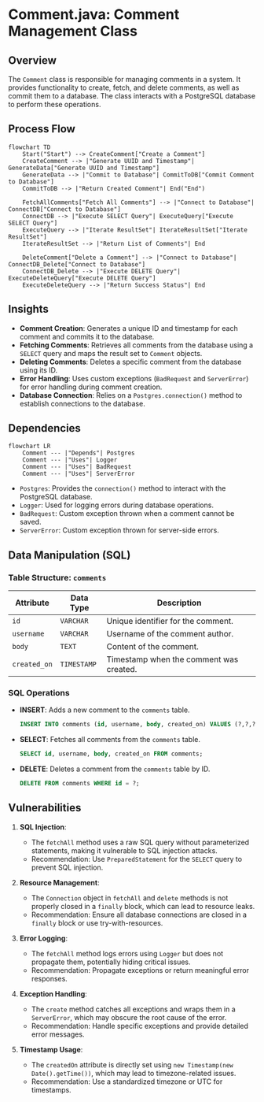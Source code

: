 # Comment.java: Comment Management Class

## Overview
The `Comment` class is responsible for managing comments in a system. It provides functionality to create, fetch, and delete comments, as well as commit them to a database. The class interacts with a PostgreSQL database to perform these operations.

## Process Flow
```mermaid
flowchart TD
    Start("Start") --> CreateComment["Create a Comment"]
    CreateComment --> |"Generate UUID and Timestamp"| GenerateData["Generate UUID and Timestamp"]
    GenerateData --> |"Commit to Database"| CommitToDB["Commit Comment to Database"]
    CommitToDB --> |"Return Created Comment"| End("End")

    FetchAllComments["Fetch All Comments"] --> |"Connect to Database"| ConnectDB["Connect to Database"]
    ConnectDB --> |"Execute SELECT Query"| ExecuteQuery["Execute SELECT Query"]
    ExecuteQuery --> |"Iterate ResultSet"| IterateResultSet["Iterate ResultSet"]
    IterateResultSet --> |"Return List of Comments"| End

    DeleteComment["Delete a Comment"] --> |"Connect to Database"| ConnectDB_Delete["Connect to Database"]
    ConnectDB_Delete --> |"Execute DELETE Query"| ExecuteDeleteQuery["Execute DELETE Query"]
    ExecuteDeleteQuery --> |"Return Success Status"| End
```

## Insights
- **Comment Creation**: Generates a unique ID and timestamp for each comment and commits it to the database.
- **Fetching Comments**: Retrieves all comments from the database using a `SELECT` query and maps the result set to `Comment` objects.
- **Deleting Comments**: Deletes a specific comment from the database using its ID.
- **Error Handling**: Uses custom exceptions (`BadRequest` and `ServerError`) for error handling during comment creation.
- **Database Connection**: Relies on a `Postgres.connection()` method to establish connections to the database.

## Dependencies
```mermaid
flowchart LR
    Comment --- |"Depends"| Postgres
    Comment --- |"Uses"| Logger
    Comment --- |"Uses"| BadRequest
    Comment --- |"Uses"| ServerError
```

- `Postgres`: Provides the `connection()` method to interact with the PostgreSQL database.
- `Logger`: Used for logging errors during database operations.
- `BadRequest`: Custom exception thrown when a comment cannot be saved.
- `ServerError`: Custom exception thrown for server-side errors.

## Data Manipulation (SQL)
### Table Structure: `comments`
| Attribute   | Data Type   | Description                          |
|-------------|-------------|--------------------------------------|
| `id`        | `VARCHAR`   | Unique identifier for the comment.  |
| `username`  | `VARCHAR`   | Username of the comment author.     |
| `body`      | `TEXT`      | Content of the comment.             |
| `created_on`| `TIMESTAMP` | Timestamp when the comment was created. |

### SQL Operations
- **INSERT**: Adds a new comment to the `comments` table.
  ```sql
  INSERT INTO comments (id, username, body, created_on) VALUES (?,?,?,?)
  ```
- **SELECT**: Fetches all comments from the `comments` table.
  ```sql
  SELECT id, username, body, created_on FROM comments;
  ```
- **DELETE**: Deletes a comment from the `comments` table by ID.
  ```sql
  DELETE FROM comments WHERE id = ?;
  ```

## Vulnerabilities
1. **SQL Injection**:
   - The `fetchAll` method uses a raw SQL query without parameterized statements, making it vulnerable to SQL injection attacks.
   - Recommendation: Use `PreparedStatement` for the `SELECT` query to prevent SQL injection.

2. **Resource Management**:
   - The `Connection` object in `fetchAll` and `delete` methods is not properly closed in a `finally` block, which can lead to resource leaks.
   - Recommendation: Ensure all database connections are closed in a `finally` block or use try-with-resources.

3. **Error Logging**:
   - The `fetchAll` method logs errors using `Logger` but does not propagate them, potentially hiding critical issues.
   - Recommendation: Propagate exceptions or return meaningful error responses.

4. **Exception Handling**:
   - The `create` method catches all exceptions and wraps them in a `ServerError`, which may obscure the root cause of the error.
   - Recommendation: Handle specific exceptions and provide detailed error messages.

5. **Timestamp Usage**:
   - The `createdOn` attribute is directly set using `new Timestamp(new Date().getTime())`, which may lead to timezone-related issues.
   - Recommendation: Use a standardized timezone or UTC for timestamps.
